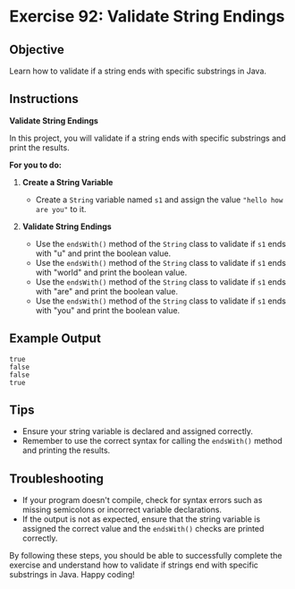 # Exercise 92: Validate String Endings

## Objective
Learn how to validate if a string ends with specific substrings in Java.

## Instructions

**Validate String Endings**

In this project, you will validate if a string ends with specific substrings and print the results.

**For you to do:**

1. **Create a String Variable**
    - Create a `String` variable named `s1` and assign the value `"hello how are you"` to it.

2. **Validate String Endings**
    - Use the `endsWith()` method of the `String` class to validate if `s1` ends with "u" and print the boolean value.
    - Use the `endsWith()` method of the `String` class to validate if `s1` ends with "world" and print the boolean value.
    - Use the `endsWith()` method of the `String` class to validate if `s1` ends with "are" and print the boolean value.
    - Use the `endsWith()` method of the `String` class to validate if `s1` ends with "you" and print the boolean value.

## Example Output
```
true
false
false
true
```

## Tips
- Ensure your string variable is declared and assigned correctly.
- Remember to use the correct syntax for calling the `endsWith()` method and printing the results.

## Troubleshooting
- If your program doesn't compile, check for syntax errors such as missing semicolons or incorrect variable declarations.
- If the output is not as expected, ensure that the string variable is assigned the correct value and the `endsWith()` checks are printed correctly.

By following these steps, you should be able to successfully complete the exercise and understand how to validate if strings end with specific substrings in Java. Happy coding!
